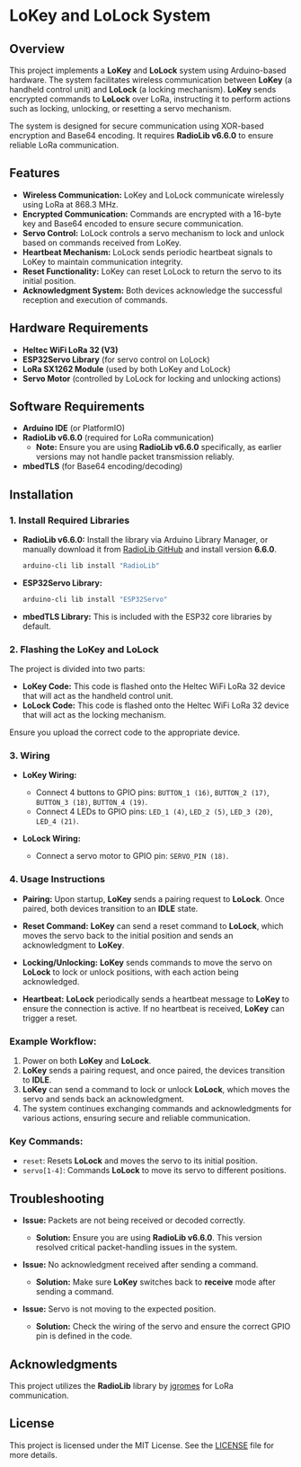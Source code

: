 # LoKey and LoLock System

## Overview

This project implements a **LoKey** and **LoLock** system using Arduino-based hardware. The system facilitates wireless communication between **LoKey** (a handheld control unit) and **LoLock** (a locking mechanism). **LoKey** sends encrypted commands to **LoLock** over LoRa, instructing it to perform actions such as locking, unlocking, or resetting a servo mechanism.

The system is designed for secure communication using XOR-based encryption and Base64 encoding. It requires **RadioLib v6.6.0** to ensure reliable LoRa communication.

## Features

- **Wireless Communication:** LoKey and LoLock communicate wirelessly using LoRa at 868.3 MHz.
- **Encrypted Communication:** Commands are encrypted with a 16-byte key and Base64 encoded to ensure secure communication.
- **Servo Control:** LoLock controls a servo mechanism to lock and unlock based on commands received from LoKey.
- **Heartbeat Mechanism:** LoLock sends periodic heartbeat signals to LoKey to maintain communication integrity.
- **Reset Functionality:** LoKey can reset LoLock to return the servo to its initial position.
- **Acknowledgment System:** Both devices acknowledge the successful reception and execution of commands.

## Hardware Requirements

- **Heltec WiFi LoRa 32 (V3)**
- **ESP32Servo Library** (for servo control on LoLock)
- **LoRa SX1262 Module** (used by both LoKey and LoLock)
- **Servo Motor** (controlled by LoLock for locking and unlocking actions)

## Software Requirements

- **Arduino IDE** (or PlatformIO)
- **RadioLib v6.6.0** (required for LoRa communication)
  - **Note:** Ensure you are using **RadioLib v6.6.0** specifically, as earlier versions may not handle packet transmission reliably.
- **mbedTLS** (for Base64 encoding/decoding)

## Installation

### 1. Install Required Libraries

- **RadioLib v6.6.0:**
  Install the library via Arduino Library Manager, or manually download it from [RadioLib GitHub](https://github.com/jgromes/RadioLib) and install version **6.6.0**.

  ```bash
  arduino-cli lib install "RadioLib"
  ```

- **ESP32Servo Library:**

  ```bash
  arduino-cli lib install "ESP32Servo"
  ```

- **mbedTLS Library:** This is included with the ESP32 core libraries by default.

### 2. Flashing the LoKey and LoLock

The project is divided into two parts:
- **LoKey Code:** This code is flashed onto the Heltec WiFi LoRa 32 device that will act as the handheld control unit.
- **LoLock Code:** This code is flashed onto the Heltec WiFi LoRa 32 device that will act as the locking mechanism.

Ensure you upload the correct code to the appropriate device.

### 3. Wiring

- **LoKey Wiring:**
  - Connect 4 buttons to GPIO pins: `BUTTON_1 (16)`, `BUTTON_2 (17)`, `BUTTON_3 (18)`, `BUTTON_4 (19)`.
  - Connect 4 LEDs to GPIO pins: `LED_1 (4)`, `LED_2 (5)`, `LED_3 (20)`, `LED_4 (21)`.

- **LoLock Wiring:**
  - Connect a servo motor to GPIO pin: `SERVO_PIN (18)`.

### 4. Usage Instructions

- **Pairing:**
  Upon startup, **LoKey** sends a pairing request to **LoLock**. Once paired, both devices transition to an **IDLE** state.

- **Reset Command:**
  **LoKey** can send a reset command to **LoLock**, which moves the servo back to the initial position and sends an acknowledgment to **LoKey**.

- **Locking/Unlocking:**
  **LoKey** sends commands to move the servo on **LoLock** to lock or unlock positions, with each action being acknowledged.

- **Heartbeat:**
  **LoLock** periodically sends a heartbeat message to **LoKey** to ensure the connection is active. If no heartbeat is received, **LoKey** can trigger a reset.

### Example Workflow:

1. Power on both **LoKey** and **LoLock**.
2. **LoKey** sends a pairing request, and once paired, the devices transition to **IDLE**.
3. **LoKey** can send a command to lock or unlock **LoLock**, which moves the servo and sends back an acknowledgment.
4. The system continues exchanging commands and acknowledgments for various actions, ensuring secure and reliable communication.

### Key Commands:
- `reset`: Resets **LoLock** and moves the servo to its initial position.
- `servo[1-4]`: Commands **LoLock** to move its servo to different positions.

## Troubleshooting

- **Issue:** Packets are not being received or decoded correctly.
  - **Solution:** Ensure you are using **RadioLib v6.6.0**. This version resolved critical packet-handling issues in the system.

- **Issue:** No acknowledgment received after sending a command.
  - **Solution:** Make sure **LoKey** switches back to **receive** mode after sending a command.

- **Issue:** Servo is not moving to the expected position.
  - **Solution:** Check the wiring of the servo and ensure the correct GPIO pin is defined in the code.

## Acknowledgments

This project utilizes the **RadioLib** library by [jgromes](https://github.com/jgromes) for LoRa communication.

## License

This project is licensed under the MIT License. See the [LICENSE](LICENSE) file for more details.

